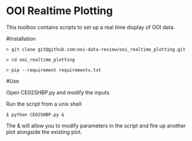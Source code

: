 # OOI Realtime Plotting
This toolbox contains scripts to set up a real time display of OOI data.


#Installation

    > git clone git@github.com:ooi-data-review/ooi_realtime_plotting.git

    > cd ooi_realtime_plotting

    > pip --requirement requirements.txt


#Use

Open CE02SHBP.py and modify the inputs

Run the script from a unix shell

    $ python CE02SHBP.py &

The & will allow you to modify parameters in the script and fire up another plot alongside the existing plot.